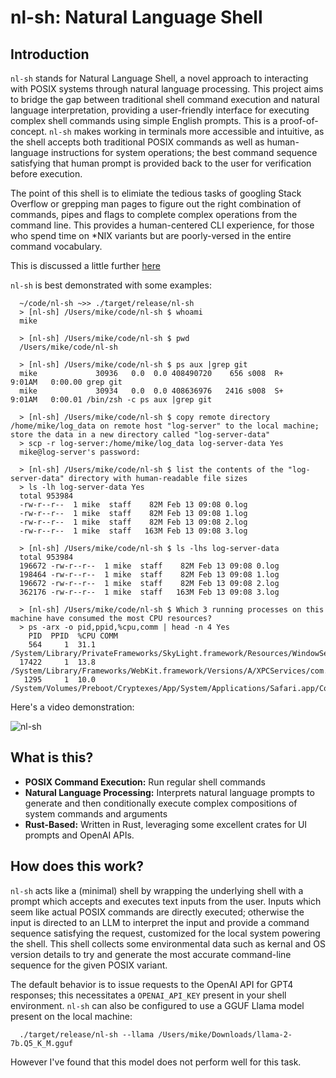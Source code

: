 # nl-sh: Natural Language Shell

## Introduction

`nl-sh` stands for Natural Language Shell, a novel approach to interacting with POSIX systems through natural language processing. This project aims to bridge the gap between traditional shell command execution and natural language interpretation, providing a user-friendly interface for executing complex shell commands using simple English prompts. This is a proof-of-concept. `nl-sh` makes working in terminals more accessible and intuitive, as the shell accepts both traditional POSIX commands as well as human-language instructions for system operations; the best command sequence satisfying that human prompt is provided back to the user for verification before execution.

The point of this shell is to elimiate the tedious tasks of googling Stack Overflow or grepping man pages to figure out the right combination of commands, pipes and flags to complete complex operations from the command line. This provides a human-centered CLI experience, for those who spend time on *NIX variants but are poorly-versed in the entire command vocabulary.

This is discussed a little further [here](https://mikecvet.medium.com/nl-sh-the-natural-language-shell-ad2ddc2e13a7)

`nl-sh` is best demonstrated with some examples:

```
  ~/code/nl-sh ~>> ./target/release/nl-sh 
  > [nl-sh] /Users/mike/code/nl-sh $ whoami
  mike
  
  > [nl-sh] /Users/mike/code/nl-sh $ pwd
  /Users/mike/code/nl-sh
  
  > [nl-sh] /Users/mike/code/nl-sh $ ps aux |grep git
  mike             30936   0.0  0.0 408490720    656 s008  R+    9:01AM   0:00.00 grep git
  mike             30934   0.0  0.0 408636976   2416 s008  S+    9:01AM   0:00.01 /bin/zsh -c ps aux |grep git

  > [nl-sh] /Users/mike/code/nl-sh $ copy remote directory /home/mike/log_data on remote host "log-server" to the local machine; store the data in a new directory called "log-server-data"
  > scp -r log-server:/home/mike/log_data log-server-data Yes
  mike@log-server's password: 

  > [nl-sh] /Users/mike/code/nl-sh $ list the contents of the "log-server-data" directory with human-readable file sizes
  > ls -lh log-server-data Yes
  total 953984
  -rw-r--r--  1 mike  staff    82M Feb 13 09:08 0.log
  -rw-r--r--  1 mike  staff    82M Feb 13 09:08 1.log
  -rw-r--r--  1 mike  staff    82M Feb 13 09:08 2.log
  -rw-r--r--  1 mike  staff   163M Feb 13 09:08 3.log

  > [nl-sh] /Users/mike/code/nl-sh $ ls -lhs log-server-data
  total 953984
  196672 -rw-r--r--  1 mike  staff    82M Feb 13 09:08 0.log
  198464 -rw-r--r--  1 mike  staff    82M Feb 13 09:08 1.log
  196672 -rw-r--r--  1 mike  staff    82M Feb 13 09:08 2.log
  362176 -rw-r--r--  1 mike  staff   163M Feb 13 09:08 3.log

  > [nl-sh] /Users/mike/code/nl-sh $ Which 3 running processes on this machine have consumed the most CPU resources?
  > ps -arx -o pid,ppid,%cpu,comm | head -n 4 Yes
    PID  PPID  %CPU COMM
    564     1  31.1 /System/Library/PrivateFrameworks/SkyLight.framework/Resources/WindowServer
  17422     1  13.8 /System/Library/Frameworks/WebKit.framework/Versions/A/XPCServices/com.apple.WebKit.WebContent.xpc/Contents/MacOS/com.apple.WebKit.WebContent
   1295     1  10.0 /System/Volumes/Preboot/Cryptexes/App/System/Applications/Safari.app/Contents/MacOS/Safari
```

Here's a video demonstration:

![nl-sh](https://github.com/mikecvet/nl-sh/assets/275631/1f45f93a-a5e3-45ad-a4af-e3c92aa90cbb)

## What is this?

- **POSIX Command Execution:** Run regular shell commands
- **Natural Language Processing:** Interprets natural language prompts to generate and then conditionally execute complex compositions of system commands and arguments
- **Rust-Based:** Written in Rust, leveraging some excellent crates for UI prompts and OpenAI APIs.

## How does this work?

`nl-sh` acts like a (minimal) shell by wrapping the underlying shell with a prompt which accepts and executes text inputs from the user. Inputs which seem like actual POSIX commands are directly executed; otherwise the input is directed to an LLM to interpret the input and provide a command sequence satisfying the request, customized for the local system powering the shell. This shell collects some environmental data such as kernal and OS version details to try and generate the most accurate command-line sequence for the given POSIX variant.

The default behavior is to issue requests to the OpenAI API for GPT4 responses; this necessitates a `OPENAI_API_KEY` present in your shell environment. `nl-sh` can also be configured to use a GGUF Llama model present on the local machine:

```
  ./target/release/nl-sh --llama /Users/mike/Downloads/llama-2-7b.Q5_K_M.gguf
```

However I've found that this model does not perform well for this task.